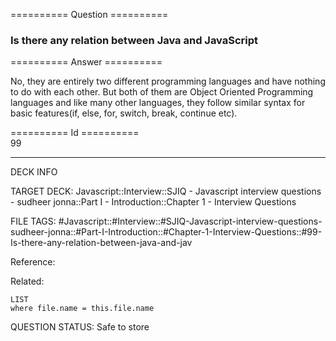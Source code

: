========== Question ==========  

### Is there any relation between Java and JavaScript  

========== Answer ==========  

No, they are entirely two different programming languages and have nothing to do with each other. But both of them are Object Oriented Programming languages and like many other languages, they follow similar syntax for basic features(if, else, for, switch, break, continue etc).

========== Id ==========  
99

---

DECK INFO

TARGET DECK: Javascript::Interview::SJIQ - Javascript interview questions - sudheer jonna::Part I - Introduction::Chapter 1 - Interview Questions

FILE TAGS: #Javascript::#Interview::#SJIQ-Javascript-interview-questions-sudheer-jonna::#Part-I-Introduction::#Chapter-1-Interview-Questions::#99-Is-there-any-relation-between-java-and-jav

Reference:

Related:

```dataview
LIST
where file.name = this.file.name
```

QUESTION STATUS: Safe to store
